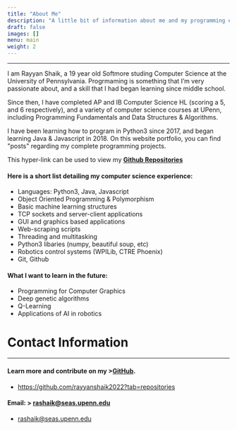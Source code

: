 ```yaml
---
title: "About Me"
description: "A little bit of information about me and my programming experience."
draft: false
images: []
menu: main
weight: 2
---
```


----

I am Rayyan Shaik, a 19 year old Softmore studing Computer Science at the University of Pennsylvania. Progrmaming is something that I’m very passionate about, and a skill that I had began learning since middle school.

Since then, I have completed AP and IB Computer Science HL (scoring a 5, and 6 respectively), and a variety of computer science courses at UPenn, including Programming Fundamentals and Data Structures & Algorithms.

I have been learning how to program in Python3 since 2017, and began learning Java & Javascript in 2018. On this website portfolio, you can find "posts" regarding my complete programming projects.

This hyper-link can be used to view my **[Github Repositories](https://github.com/rayyanshaik2022?tab=repositories)**

#### Here is a short list detailing my computer science experience:

* Languages: Python3, Java, Javascript 
* Object Oriented Programming & Polymorphism
* Basic machine learning structures
* TCP sockets and server-client applications
* GUI and graphics based applications
* Web-scraping scripts
* Threading and multitasking
* Python3 libaries (numpy, beautiful soup, etc)
* Robotics control systems (WPILib, CTRE Phoenix)
* Git, Github

#### What I want to learn in the future:
* Programming for Computer Graphics
* Deep genetic algorithms
* Q-Learning
* Applications of AI in robotics

# Contact Information
----
#### Learn more and contribute on my >**[GitHub](https://github.com/rayyanshaik2022?tab=repositories)**. 
- https://github.com/rayyanshaik2022?tab=repositories
#### Email: > [rashaik@seas.upenn.edu](rashaik@seas.upenn.edu)  
- rashaik@seas.upenn.edu